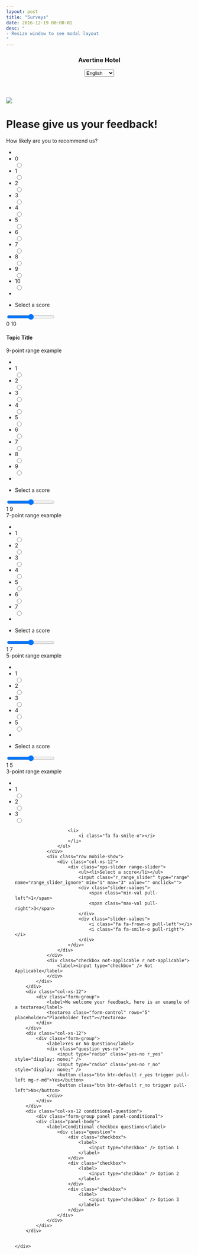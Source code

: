 ```yaml
---
layout: post
title: "Surveys"
date: 2016-12-19 00:00:01
desc: "
- Resize window to see modal layout
"
---
```


<div class="unified-gfs">
    <div class="row">
        <header class="top-header">
            <div class="col-xs-6">
                <h3>Avertine Hotel</h3>
            </div>
            <div class="col-xs-6">
                <select class="selectpicker form-control pull-right language-selector">
                    <option>English</option>
                    <option>Spanish</option>
                    <option>Japanese</option>
                </select>  
             </div>
        </header>
    </div>
</div>
<div class="mast-head-gfs">
    <img src="https://img.revinate.com/image/upload/yigsfbuzbb0okk3hbdga.jpg">
</div>
<div class="unified-gfs">
    <div class="row">
        <div class="col-xs-12">
            <h1>Please give us your feedback!</h1>
        </div>
        <div class="col-xs-12">
            <div class="form-group nps">
                <label>How likely are you to recommend us?</label>
                <div class="range-buttons r_range_buttons question mobile-hide">
                    <ul>
                        <li>
                            <i class="fa fa-frown-o"></i>
                        </li>
                        <li>
                            <div class="range-11-point value-0">0</div>
                            <input class="r_nps_0" type="radio" value="0" name="question_range_10005">
                        </li>
                        <li>
                            <div class="range-11-point value-1">1</div>
                            <input class="r_nps_1" type="radio" value="1" name="question_range_10005">
                        </li>
                        <li>
                            <div class="range-11-point value-2">2</div>
                            <input class="r_nps_2" type="radio" value="2" name="question_range_10005">
                        </li>
                        <li>
                            <div class="range-11-point value-3">3</div>
                            <input class="r_nps_3" type="radio" value="3" name="question_range_10005">
                        </li>
                        <li>
                            <div class="range-11-point value-4">4</div>
                            <input class="r_nps_4" type="radio" value="4" name="question_range_10005">
                        </li>
                        <li>
                            <div class="range-11-point value-5">5</div>
                            <input class="r_nps_5" type="radio" value="5" name="question_range_10005">
                        </li>
                        <li>
                            <div class="range-11-point value-6">6</div>
                            <input class="r_nps_6" type="radio" value="6" name="question_range_10005">
                        </li>
                        <li>
                            <div class="range-11-point value-7">7</div>
                            <input class="r_nps_7" type="radio" value="7" name="question_range_10005">
                        </li>
                        <li>
                            <div class="range-11-point value-8">8</div>
                            <input class="r_nps_8" type="radio" value="8" name="question_range_10005">
                        </li>
                        <li>
                            <div class="range-11-point value-9">9</div>
                            <input class="r_nps_9" type="radio" value="9" name="question_range_10005">
                        </li>
                        <li>
                            <div class="range-11-point value-10 selected">10</div>
                            <input class="r_nps_10" type="radio" value="10" name="question_range_10005">
                        </li>
                        <li>
                            <i class="fa fa-smile-o"></i>
                        </li>
                    </ul>
                </div>
                <div class="row mobile-show">
                    <div class="col-xs-12">
                        <div class="nps-slider range-slider">
                            <ul><li>Select a score</li></ul>
                            <input class="r_nps_slider r_range_slider" type="range" name="range_slider_ignore" min="0" max="10" value="" onclick="">
                            <div class="slider-values">
                                <span class="min-val pull-left">0</span>
                                <span class="max-val pull-right">10</span>
                            </div>
                            <div class="slider-values">
                                <i class="fa fa-frown-o pull-left"></i>
                                <i class="fa fa-smile-o pull-right"></i>
                            </div>
                        </div>
                    </div>
                </div>
            </div>
        </div>
        <div class="col-xs-12">
        <h4 class="topic">Topic Title</h4>
        </div>
        <div class="col-xs-12">
            <div class="form-group">
                <label>9-point range example</label>
                <div class="range-buttons r_range_buttons question mobile-hide">
                    <ul>
                        <li>
                            <i class="fa fa-frown-o"></i>
                        </li>
                        <li>
                            <div class="range-9-point value-0">1</div>
                            <input class="r_nps_1" type="radio" value="1" name="question_range_10005">
                        </li>
                        <li>
                            <div class="range-9-point value-1">2</div>
                            <input class="r_nps_2" type="radio" value="2" name="question_range_10005">
                        </li>
                        <li>
                            <div class="range-9-point value-2">3</div>
                            <input class="r_nps_3" type="radio" value="3" name="question_range_10005">
                        </li>
                        <li>
                            <div class="range-9-point value-3">4</div>
                            <input class="r_nps_4" type="radio" value="4" name="question_range_10005">
                        </li>
                        <li>
                            <div class="range-9-point value-4">5</div>
                            <input class="r_nps_5" type="radio" value="5" name="question_range_10005">
                        </li>
                        <li>
                            <div class="range-9-point value-5">6</div>
                            <input class="r_nps_6" type="radio" value="6" name="question_range_10005">
                        </li>
                        <li>
                            <div class="range-9-point value-6">7</div>
                            <input class="r_nps_7" type="radio" value="7" name="question_range_10005">
                        </li>
                        <li>
                            <div class="range-9-point value-7">8</div>
                            <input class="r_nps_8" type="radio" value="8" name="question_range_10005">
                        </li>
                        <li>
                            <div class="range-9-point value-8">9</div>
                            <input class="r_nps_9" type="radio" value="9" name="question_range_10005">
                        </li>
                        <li>
                            <i class="fa fa-smile-o"></i>
                        </li>
                    </ul>
                </div>
                <div class="row mobile-show">
                    <div class="col-xs-12">
                        <div class="nps-slider range-slider">
                            <ul><li>Select a score</li></ul>
                            <input class="r_range_slider" type="range" name="range_slider_ignore" min="1" max="9" value="" onclick="">
                            <div class="slider-values">
                                <span class="min-val pull-left">1</span>
                                <span class="max-val pull-right">9</span>
                            </div>
                            <div class="slider-values">
                                <i class="fa fa-frown-o pull-left"></i>
                                <i class="fa fa-smile-o pull-right"></i>
                            </div>
                        </div>
                    </div>
                </div>
            </div>
        </div>         
        <div class="col-xs-12">
            <div class="form-group">
                <label>7-point range example</label>
                <div class="range-buttons r_range_buttons question mobile-hide">
                    <ul>
                        <li>
                            <i class="fa fa-frown-o"></i>
                        </li>
                        <li>
                            <div class="range-7-point value-0">1</div>
                            <input class="r_nps_1" type="radio" value="1" name="question_range_10005">
                        </li>
                        <li>
                            <div class="range-7-point value-1">2</div>
                            <input class="r_nps_2" type="radio" value="2" name="question_range_10005">
                        </li>
                        <li>
                            <div class="range-7-point value-2">3</div>
                            <input class="r_nps_3" type="radio" value="3" name="question_range_10005">
                        </li>
                        <li>
                            <div class="range-7-point value-3">4</div>
                            <input class="r_nps_4" type="radio" value="4" name="question_range_10005">
                        </li>
                        <li>
                            <div class="range-7-point value-4">5</div>
                            <input class="r_nps_5" type="radio" value="5" name="question_range_10005">
                        </li>
                        <li>
                            <div class="range-7-point value-5">6</div>
                            <input class="r_nps_6" type="radio" value="6" name="question_range_10005">
                        </li>
                        <li>
                            <div class="range-7-point value-6">7</div>
                            <input class="r_nps_7" type="radio" value="7" name="question_range_10005">
                        </li>
                        <li>
                            <i class="fa fa-smile-o"></i>
                        </li>
                    </ul>
                </div>
                <div class="row mobile-show">
                    <div class="col-xs-12">
                        <div class="nps-slider range-slider">
                            <ul><li>Select a score</li></ul>
                            <input class="r_range_slider" type="range" name="range_slider_ignore" min="1" max="7" value="" onclick="">
                            <div class="slider-values">
                                <span class="min-val pull-left">1</span>
                                <span class="max-val pull-right">7</span>
                            </div>
                            <div class="slider-values">
                                <i class="fa fa-frown-o pull-left"></i>
                                <i class="fa fa-smile-o pull-right"></i>
                            </div>
                        </div>
                    </div>
                </div>
            </div>
        </div>         
        <div class="col-xs-12">
            <div class="form-group">
                <label>5-point range example</label>
                <div class="range-buttons r_range_buttons question mobile-hide">
                    <ul>
                        <li>
                            <i class="fa fa-frown-o"></i>
                        </li>
                        <li>
                            <div class="range-5-point value-0">1</div>
                            <input class="r_nps_1" type="radio" value="1" name="question_range_10005">
                        </li>
                        <li>
                            <div class="range-5-point value-1">2</div>
                            <input class="r_nps_2" type="radio" value="2" name="question_range_10005">
                        </li>
                        <li>
                            <div class="range-5-point value-2">3</div>
                            <input class="r_nps_3" type="radio" value="3" name="question_range_10005">
                        </li>
                        <li>
                            <div class="range-5-point value-3">4</div>
                            <input class="r_nps_4" type="radio" value="4" name="question_range_10005">
                        </li>
                        <li>
                            <div class="range-5-point value-4">5</div>
                            <input class="r_nps_5" type="radio" value="5" name="question_range_10005">
                        </li>
                        <li>
                            <i class="fa fa-smile-o"></i>
                        </li>
                    </ul>
                </div>
                <div class="row mobile-show">
                    <div class="col-xs-12">
                        <div class="nps-slider range-slider">
                            <ul><li>Select a score</li></ul>
                            <input class="r_range_slider" type="range" name="range_slider_ignore" min="1" max="5" value="" onclick="">
                            <div class="slider-values">
                                <span class="min-val pull-left">1</span>
                                <span class="max-val pull-right">5</span>
                            </div>
                            <div class="slider-values">
                                <i class="fa fa-frown-o pull-left"></i>
                                <i class="fa fa-smile-o pull-right"></i>
                            </div>
                        </div>
                    </div>
                </div>
            </div>
        </div>         
        <div class="col-xs-12">
            <div class="form-group">
                <label>3-point range example</label>
                <div class="range-buttons r_range_buttons question mobile-hide">
                    <ul>
                        <li>
                            <i class="fa fa-frown-o"></i>
                        </li>
                        <li>
                            <div class="range-3-point value-0">1</div>
                            <input class="r_nps_1" type="radio" value="1" name="question_range_10005">
                        </li>
                        <li>
                            <div class="range-3-point value-1">2</div>
                            <input class="r_nps_2" type="radio" value="2" name="question_range_10005">
                        </li>
                        <li>
                            <div class="range-3-point value-2">3</div>
                            <input class="r_nps_3" type="radio" value="3" name="question_range_10005">
                        </li>

                        <li>
                            <i class="fa fa-smile-o"></i>
                        </li>
                    </ul>
                </div>
                <div class="row mobile-show">
                    <div class="col-xs-12">
                        <div class="nps-slider range-slider">
                            <ul><li>Select a score</li></ul>
                            <input class="r_range_slider" type="range" name="range_slider_ignore" min="1" max="3" value="" onclick="">
                            <div class="slider-values">
                                <span class="min-val pull-left">1</span>
                                <span class="max-val pull-right">3</span>
                            </div>
                            <div class="slider-values">
                                <i class="fa fa-frown-o pull-left"></i>
                                <i class="fa fa-smile-o pull-right"></i>
                            </div>
                        </div>  
                    </div>
                </div>
                <div class="checkbox not-applicable r_not-applicable">
                    <label><input type="checkbox" /> Not Applicable</label>
                </div>
            </div>
        </div> 
        <div class="col-xs-12">
            <div class="form-group">
                <label>We welcome your feedback, here is an example of a textarea</label>
                <textarea class="form-control" rows="5" placeholder="Placeholder Text"></textarea>
            </div>
        </div>
        <div class="col-xs-12">
            <div class="form-group">
                <label>Yes or No Question</label>
                <div class="question yes-no">
                    <input type="radio" class="yes-no r_yes" style="display: none;" />
                    <input type="radio" class="yes-no r_no" style="display: none;" />
                    <button class="btn btn-default r_yes trigger pull-left mg-r-md">Yes</button>
                    <button class="btn btn-default r_no trigger pull-left">No</button>
                </div>
            </div>
        </div>
        <div class="col-xs-12 conditional-question">
            <div class="form-group panel panel-conditional">
            <div class="panel-body">
                <label>Conditional checkbox questions</label>
                    <div class="question">
                        <div class="checkbox">
                            <label>
                                <input type="checkbox" /> Option 1
                            </label>
                        </div>
                        <div class="checkbox">
                            <label>
                                <input type="checkbox" /> Option 2
                            </label>
                        </div>
                        <div class="checkbox">
                            <label>
                                <input type="checkbox" /> Option 3
                            </label>
                        </div>                     
                    </div>
                </div>
            </div>
        </div>


    </div>
</div>